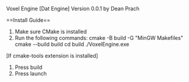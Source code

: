 Voxel Engine [Dat Engine] Version 0.0.1 by Dean Prach

==Install Guide==
1. Make sure CMake is installed
2. Run the following commands:
    cmake -B build -G "MinGW Makefiles"
    cmake --build build
    cd build
    ./VoxelEngine.exe

[If cmake-tools extension is installed]
1. Press build
2. Press launch
